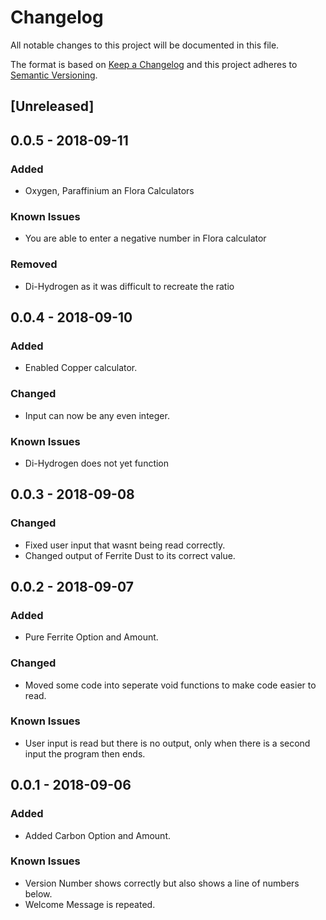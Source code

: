 # Changelog
All notable changes to this project will be documented in this file.

The format is based on [Keep a Changelog](http://keepachangelog.com/en/1.0.0/)
and this project adheres to [Semantic Versioning](http://semver.org/spec/v2.0.0.html).

## [Unreleased]
## 0.0.5 - 2018-09-11
### Added
- Oxygen, Paraffinium an Flora Calculators

### Known Issues
- You are able to enter a negative number in Flora calculator

### Removed
- Di-Hydrogen as it was difficult to recreate the ratio

## 0.0.4 - 2018-09-10
### Added
- Enabled Copper calculator.

### Changed
- Input can now be any even integer.

### Known Issues
- Di-Hydrogen does not yet function

## 0.0.3 - 2018-09-08
### Changed
- Fixed user input that wasnt being read correctly.
- Changed output of Ferrite Dust to its correct value.

## 0.0.2 - 2018-09-07
### Added
- Pure Ferrite Option and Amount.

### Changed
- Moved some code into seperate void functions to make code easier to read.

### Known Issues
- User input is read but there is no output, only when 
there is a second input the program then ends.

## 0.0.1 - 2018-09-06
### Added
- Added Carbon Option and Amount.

### Known Issues
- Version Number shows correctly but also shows a line of numbers below.
- Welcome Message is repeated.

